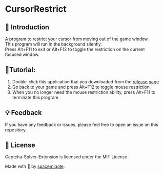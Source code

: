 # CursorRestrict
## 🚀 Introduction
A program to restrict your cursor from moving out of the game window.  
This program will run in the background silently.  
Press Alt+F11 to exit or Alt+F12 to toggle the restriction on the current focused window.
## 🌟Tutorial:
1. Double-click this application that you downloaded from the [release page](https://github.com/spacemiqote/CursorRestrict/releases/tag/%232024_04_05)  
2. Go back to your game and press Alt+F12 to toggle mouse restriction.  
3. When you no longer need the mouse restriction ability, press Alt+F11 to terminate this program.
## 💡 Feedback
If you have any feedback or issues, please feel free to open an issue on this repository.

## 📜 License
Captcha-Solver-Extension is licensed under the MIT License.

Made with 💜 by [spacemiqote](https://github.com/spacemiqote).
